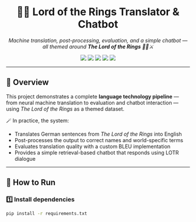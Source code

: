 <h1 align="center">🧙‍♂️ Lord of the Rings Translator & Chatbot</h1>

<p align="center">
  <em>Machine translation, post-processing, evaluation, and a simple chatbot — all themed around <strong>The Lord of the Rings</strong> 🧝‍♀️⚔️</em>
</p>

<p align="center">
  <a href="https://www.python.org/"><img src="https://img.shields.io/badge/Python-3.9+-blue.svg?style=flat-square&logo=python&logoColor=white"></a>
  <a href="https://huggingface.co/Helsinki-NLP/opus-mt-de-en"><img src="https://img.shields.io/badge/Model-Helsinki--NLP%2Fopus--mt--de--en-yellow.svg?style=flat-square&logo=huggingface&logoColor=white"></a>
  <img src="https://img.shields.io/badge/Transformers-🤗-orange.svg?style=flat-square">
  <img src="https://img.shields.io/badge/Torch-PyTorch-red.svg?style=flat-square&logo=pytorch&logoColor=white">
  <img src="https://img.shields.io/badge/License-MIT-green.svg?style=flat-square">
</p>

---

## 📘 Overview

This project demonstrates a complete **language technology pipeline** — from neural machine translation to evaluation and chatbot interaction — using _The Lord of the Rings_ as a themed dataset.

🪄 In practice, the system:

- Translates German sentences from _The Lord of the Rings_ into English
- Post-processes the output to correct names and world-specific terms
- Evaluates translation quality with a custom BLEU implementation
- Provides a simple retrieval-based chatbot that responds using LOTR dialogue

---

## 🚀 How to Run

### 1️⃣ Install dependencies

```bash
pip install -r requirements.txt
```
